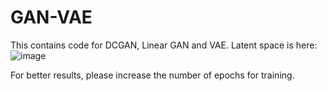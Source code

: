 # GAN-VAE
This contains code for DCGAN, Linear GAN and VAE.
Latent space is here:![image](https://user-images.githubusercontent.com/67716372/147625408-4230bd0f-a300-4673-bbd7-6d69ec7a9093.png)

For better results, please increase the number of epochs for training.
